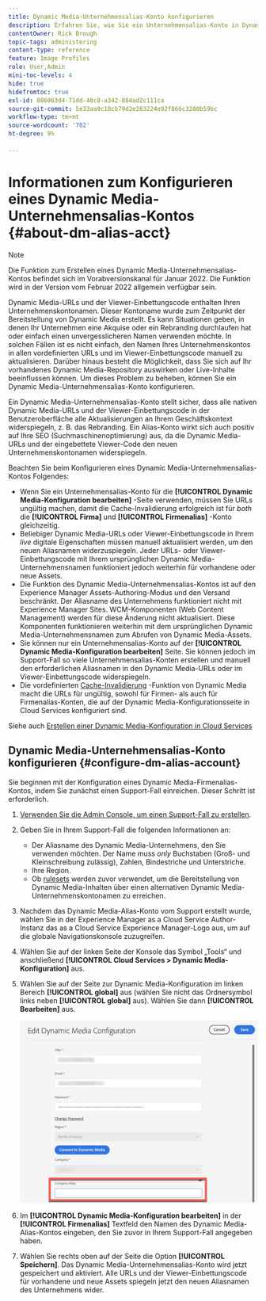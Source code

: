 ```yaml
---
title: Dynamic Media-Unternehmensalias-Konto konfigurieren
description: Erfahren Sie, wie Sie ein Unternehmensalias-Konto in Dynamic Media konfigurieren.
contentOwner: Rick Brough
topic-tags: administering
content-type: reference
feature: Image Profiles
role: User,Admin
mini-toc-levels: 4
hide: true
hidefromtoc: true
exl-id: 886063d4-71dd-48c8-a342-884ad2c111ca
source-git-commit: 5e33aa9c18cb79d2e263224e92f866c3280b59bc
workflow-type: tm+mt
source-wordcount: '702'
ht-degree: 9%

---
```


# Informationen zum Konfigurieren eines Dynamic Media-Unternehmensalias-Kontos {#about-dm-alias-acct}

>[!NOTE]
>
>Die Funktion zum Erstellen eines Dynamic Media-Unternehmensalias-Kontos befindet sich im Vorabversionskanal für Januar 2022. Die Funktion wird in der Version vom Februar 2022 allgemein verfügbar sein.

Dynamic Media-URLs und der Viewer-Einbettungscode enthalten Ihren Unternehmenskontonamen. Dieser Kontoname wurde zum Zeitpunkt der Bereitstellung von Dynamic Media erstellt. Es kann Situationen geben, in denen Ihr Unternehmen eine Akquise oder ein Rebranding durchlaufen hat oder einfach einen unvergesslicheren Namen verwenden möchte. In solchen Fällen ist es nicht einfach, den Namen Ihres Unternehmenskontos in allen vordefinierten URLs und im Viewer-Einbettungscode manuell zu aktualisieren. Darüber hinaus besteht die Möglichkeit, dass Sie sich auf Ihr vorhandenes Dynamic Media-Repository auswirken oder Live-Inhalte beeinflussen können. Um dieses Problem zu beheben, können Sie ein Dynamic Media-Unternehmensalias-Konto konfigurieren.

Ein Dynamic Media-Unternehmensalias-Konto stellt sicher, dass alle nativen Dynamic Media-URLs und der Viewer-Einbettungscode in der Benutzeroberfläche alle Aktualisierungen an Ihrem Geschäftskontext widerspiegeln, z. B. das Rebranding. Ein Alias-Konto wirkt sich auch positiv auf Ihre SEO (Suchmaschinenoptimierung) aus, da die Dynamic Media-URLs und der eingebettete Viewer-Code den neuen Unternehmenskontonamen widerspiegeln.

Beachten Sie beim Konfigurieren eines Dynamic Media-Unternehmensalias-Kontos Folgendes:

* Wenn Sie ein Unternehmensalias-Konto für die **[!UICONTROL Dynamic Media-Konfiguration bearbeiten]** -Seite verwenden, müssen Sie URLs ungültig machen, damit die Cache-Invalidierung erfolgreich ist für *both* die **[!UICONTROL Firma]** und **[!UICONTROL Firmenalias]** -Konto gleichzeitig.
* Beliebiger Dynamic Media-URLs oder Viewer-Einbettungscode in Ihrem *live* digitale Eigenschaften müssen manuell aktualisiert werden, um den neuen Aliasnamen widerzuspiegeln. Jeder URLs- oder Viewer-Einbettungscode mit Ihrem ursprünglichen Dynamic Media-Unternehmensnamen funktioniert jedoch weiterhin für vorhandene oder neue Assets.
* Die Funktion des Dynamic Media-Unternehmensalias-Kontos ist auf den Experience Manager Assets-Authoring-Modus und den Versand beschränkt. Der Aliasname des Unternehmens funktioniert nicht mit Experience Manager Sites. WCM-Komponenten (Web Content Management) werden für diese Änderung nicht aktualisiert. Diese Komponenten funktionieren weiterhin mit dem ursprünglichen Dynamic Media-Unternehmensnamen zum Abrufen von Dynamic Media-Assets.
* Sie können nur ein Unternehmensalias-Konto auf der **[!UICONTROL Dynamic Media-Konfiguration bearbeiten]** Seite. Sie können jedoch im Support-Fall so viele Unternehmensalias-Konten erstellen und manuell den erforderlichen Aliasnamen in den Dynamic Media-URLs oder im Viewer-Einbettungscode widerspiegeln.
* Die vordefinierten [Cache-Invalidierung](/help/assets/dynamic-media/invalidate-cdn-cache-dynamic-media.md) -Funktion von Dynamic Media macht die URLs für ungültig, sowohl für Firmen- als auch für Firmenalias-Konten, die auf der Dynamic Media-Konfigurationsseite in Cloud Services konfiguriert sind.

Siehe auch [Erstellen einer Dynamic Media-Konfiguration in Cloud Services](/help/assets/dynamic-media/config-dm.md#configuring-dynamic-media-cloud-services)

## Dynamic Media-Unternehmensalias-Konto konfigurieren {#configure-dm-alias-account}

Sie beginnen mit der Konfiguration eines Dynamic Media-Firmenalias-Kontos, indem Sie zunächst einen Support-Fall einreichen. Dieser Schritt ist erforderlich.

1. [Verwenden Sie die Admin Console, um einen Support-Fall zu erstellen](https://helpx.adobe.com/de/enterprise/using/support-for-experience-cloud.html).
1. Geben Sie in Ihrem Support-Fall die folgenden Informationen an:

   * Der Aliasname des Dynamic Media-Unternehmens, den Sie verwenden möchten. Der Name muss *only* Buchstaben (Groß- und Kleinschreibung zulässig), Zahlen, Bindestriche und Unterstriche.
   * Ihre Region.
   * Ob [rulesets](/help/assets/dynamic-media/using-rulesets-to-transform-urls.md) werden zuvor verwendet, um die Bereitstellung von Dynamic Media-Inhalten über einen alternativen Dynamic Media-Unternehmenskontonamen zu erreichen.

1. Nachdem das Dynamic Media-Alias-Konto vom Support erstellt wurde, wählen Sie in der Experience Manager as a Cloud Service Author-Instanz das as a Cloud Service Experience Manager-Logo aus, um auf die globale Navigationskonsole zuzugreifen.
1. Wählen Sie auf der linken Seite der Konsole das Symbol „Tools“ und anschließend **[!UICONTROL Cloud Services > Dynamic Media-Konfiguration]** aus.
1. Wählen Sie auf der Seite zur Dynamic Media-Konfiguration im linken Bereich **[!UICONTROL global]** aus (wählen Sie nicht das Ordnersymbol links neben **[!UICONTROL global]** aus). Wählen Sie dann **[!UICONTROL Bearbeiten]** aus.

   ![Textfeld &quot;Dynamic Media-Unternehmensalias&quot;](/help/assets/assets-dm/dm-company-alias.png)

1. Im **[!UICONTROL Dynamic Media-Konfiguration bearbeiten]** in der **[!UICONTROL Firmenalias]** Textfeld den Namen des Dynamic Media-Alias-Kontos eingeben, den Sie zuvor in Ihrem Support-Fall angegeben haben.
1. Wählen Sie rechts oben auf der Seite die Option **[!UICONTROL Speichern]**.
Das Dynamic Media-Unternehmensalias-Konto wird jetzt gespeichert und aktiviert. Alle URLs und der Viewer-Einbettungscode für vorhandene und neue Assets spiegeln jetzt den neuen Aliasnamen des Unternehmens wider.